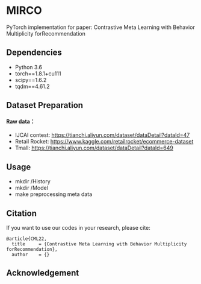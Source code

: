 # MIRCO

PyTorch implementation for paper: Contrastive Meta Learning with Behavior Multiplicity forRecommendation



## Dependencies

- Python 3.6
- torch==1.8.1+cu111
- scipy==1.6.2
- tqdm==4.61.2



## Dataset Preparation

#### Raw data：
- IJCAI contest:  https://tianchi.aliyun.com/dataset/dataDetail?dataId=47
- Retail Rocket: https://www.kaggle.com/retailrocket/ecommerce-dataset
- Tmall:  https://tianchi.aliyun.com/dataset/dataDetail?dataId=649 



## Usage
- mkdir /History
- mkdir /Model
- make preprocessing meta data



## Citation

If you want to use our codes in your research, please cite:

```
@article{CML22,
  title     = {Contrastive Meta Learning with Behavior Multiplicity forRecommendation},
  author    = {}
```



## Acknowledgement








